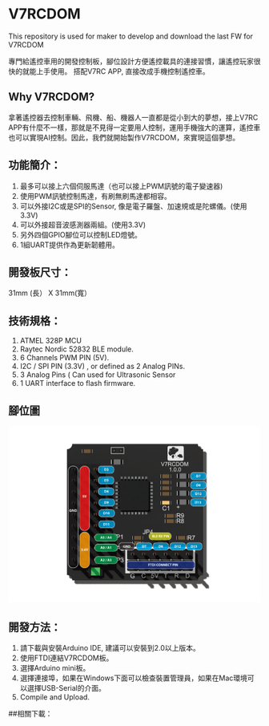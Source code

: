 # V7RCDOM

This repository is used for maker to develop and download the last FW for V7RCDOM

專門給遙控車用的開發控制板，腳位設計方便遙控載具的連接習慣，讓遙控玩家很快的就能上手使用。
搭配V7RC APP, 直接改成手機控制遙控車。

## Why V7RCDOM?
拿著遙控器去控制車輛、飛機、船、機器人一直都是從小到大的夢想，接上V7RC  APP有什麼不一樣，那就是不見得一定要用人控制，運用手機強大的運算，遙控車也可以實現AI控制。因此，我們就開始製作V7RCDOM，來實現這個夢想。

## 功能簡介：
1. 最多可以接上六個伺服馬達（也可以接上PWM訊號的電子變速器)
2. 使用PWM訊號控制馬達，有刷無刷馬達都相容。
3. 可以外接I2C或是SPI的Sensor, 像是電子羅盤、加速規或是陀螺儀。(使用3.3V)
4. 可以外接超音波感測器兩組。(使用3.3V)
5. 另外四個GPIO腳位可以控制LED燈號。
6. 1組UART提供作為更新韌體用。

## 開發板尺寸：
 31mm (長） X 31mm(寬）


## 技術規格：
1. ATMEL 328P MCU
2. Raytec Nordic 52832 BLE module.
3.  6 Channels PWM PIN (5V).
4. I2C / SPI PIN (3.3V) , or defined as 2 Analog PINs.
5. 3 Analog Pins ( Can used for Ultrasonic Sensor
6. 1 UART interface to flash firmware.


## 腳位圖

![V7RCDOM Board PIN map](V7RCDOM-PIN@3x.png)

## 開發方法：
1. 請下載與安裝Arduino IDE, 建議可以安裝到2.0以上版本。
2. 使用FTDI連結V7RCDOM板。
3. 選擇Arduino mini板。
4. 選擇連接埠，如果在Windows下面可以檢查裝置管理員，如果在Mac環境可以選擇USB-Serial的介面。
5. Compile and Upload.

##相關下載：

